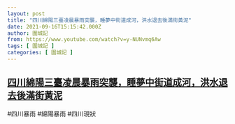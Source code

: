 ```yaml
---
layout: post
title: "四川綿陽三臺凌晨暴雨突襲，睡夢中街道成河，洪水退去後滿街黃泥"
date: 2021-09-16T15:15:42.000Z
author: 圍城記
from: https://www.youtube.com/watch?v=y-NUNvmq6Aw
tags: [ 圍城記 ]
categories: [ 圍城記 ]
---
```

<!--1631805342000-->
[四川綿陽三臺凌晨暴雨突襲，睡夢中街道成河，洪水退去後滿街黃泥](https://www.youtube.com/watch?v=y-NUNvmq6Aw)
------

<div>
#四川暴雨 #綿陽暴雨 #四川現狀
</div>
